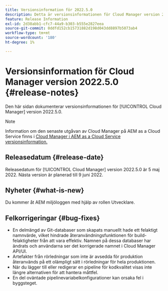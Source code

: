 ```yaml
---
title: Versionsinformation för 2022.5.0
description: Detta är versionsinformationen för Cloud Manager version 2022.5.0.
feature: Release Information
exl-id: 2d38abb1-cfc7-44a9-b303-b555e2827eea
source-git-commit: 0ddfd152cb15731882d198d043dd8897b5073ab4
workflow-type: tm+mt
source-wordcount: '180'
ht-degree: 1%

---
```



# Versionsinformation för Cloud Manager version 2022.5.0 {#release-notes}

Den här sidan dokumenterar versionsinformationen för [!UICONTROL Cloud Manager] version 2022.5.0.

>[!NOTE]
>
>Information om den senaste utgåvan av Cloud Manager på AEM as a Cloud Service finns i [Cloud Manager i AEM as a Cloud Service versionsinformation.](https://experienceleague.adobe.com/docs/experience-manager-cloud-service/content/implementing/using-cloud-manager/release-notes-cloud-manager/release-notes-cm-current.html)

## Releasedatum {#release-date}

Releasedatum för [!UICONTROL Cloud Manager] version 2022.5.0 är 5 maj 2022. Nästa version är planerad till 9 juni 2022.

## Nyheter {#what-is-new}

Du kommer åt AEM miljöloggen med hjälp av rollen Utvecklare.

## Felkorrigeringar {#bug-fixes}

* En delmängd av Git-databaser som skapats manuellt hade ett felaktigt namnvärde, vilket hindrade återanvändningsfunktionen för build-felaktigheter från att vara effektiv. Namnen på dessa databaser har ändrats och användarna ser det korrigerade namnet i Cloud Manager API/UI.
* Artefakter från rörledningar som inte är avsedda för produktion återanvänds på ett olämpligt sätt i rörledningar för hela produktionen.
* När du lägger till eller redigerar en pipeline för kodkvalitet visas inte längre alternativen för att hantera måttfel.
* En del oväntade pipelinevariabelkonfigurationer kan orsaka fel i byggsteget.
